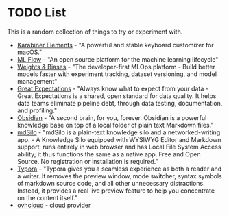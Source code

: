 # TODO List

This is a random collection of things to try or experiment with.

- [Karabiner Elements](https://karabiner-elements.pqrs.org/) - "A powerful and stable keyboard customizer for macOS."
- [ML Flow](https://mlflow.org/) - "An open source platform for the machine learning lifecycle"
- [Weights & Biases](https://wandb.ai/site) - "The developer-first MLOps platform - Build better models faster with experiment tracking, dataset versioning, and model management"
- [Great Expectations](https://greatexpectations.io/) - "Always know what to expect from your data - Great Expectations is a shared, open standard for data quality. It helps data teams eliminate pipeline debt, through data testing, documentation, and profiling."
- [Obsidian](https://obsidian.md/) - "A second brain, for you, forever. Obsidian is a powerful knowledge base on top of a local folder of plain text Markdown files."
- [mdSilo](https://mdsilo.com/) - "mdSilo is a plain-text knowledge silo and a networked-writing app. - A Knowledge Silo equipped with WYSIWYG Editor and Markdown support, runs entirely in web browser and has Local File System Access ability; it thus functions the same as a native app. Free and Open Source. No registration or installation is required."
- [Typora](https://typora.io/) - "Typora gives you a seamless experience as both a reader and a writer. It removes the preview window, mode switcher, syntax symbols of markdown source code, and all other unnecessary distractions. Instead, it provides a real live preview feature to help you concentrate on the content itself."
- [ovhcloud](https://us.ovhcloud.com/) - cloud provider

